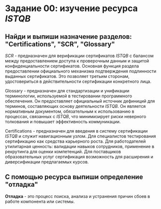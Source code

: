 # Задание 00: изучение ресурса *ISTQB*

## Найди и выпиши назначение разделов: "Certifications", "SCR", "Glossary"

*SCR* - предназначен для верификации сертификатов *ISTQB* с балансом между
предоставлением доступа к проверочным данным и защитой конфиденциальности
сертификатов.
Основная функция раздела предоставлении официального механизма подтверждения
подлинности выданных сертификатов.
Это позволяет третьим сторонам, удостовериться в действительности сертификации
конкретного лица.

Glossary - предназначен для стандартизации и унификации терминологии,
используемой в тестировании программного обеспечения.
Он предоставляет официальный источник дефиниций для терминов, составляющих
основу деятельности *ISTQB*.
Он является нормативным документом, обязательным к использованию в процессах,
связанных с *ISTQB*, что минимизирует риски неверного толкования и повышает
эффективность коммуникации.

Certifications - предназначен для введения в систему сертификации *ISTQB* и
служит навигационным узлом.
Для специалистов тестирования сертификацию как средства карьерного роста.
Для работодателей утилитарная ценность: валидации навыков сотрудников,
применение в рекрутинга для оценки компетенций.
Для поставщиков образовательных услуг сертификация возможность для расширения и
диверсификации предлагаемых курсов.

## C помощью ресурса выпиши определение "отладка"

**Отладка** - это процесс поиска, анализа и устранения причин сбоев в работе
компонента или системы.
